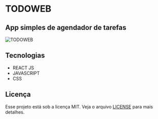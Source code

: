 # TODOWEB

## App simples de agendador de tarefas

<img src="background.jpeg" alt="TODOWEB" />

## Tecnologias

- REACT JS
- JAVASCRIPT
- CSS

## Licença

Esse projeto está sob a licença MIT. Veja o arquivo [LICENSE](LICENSE) para mais detalhes.
